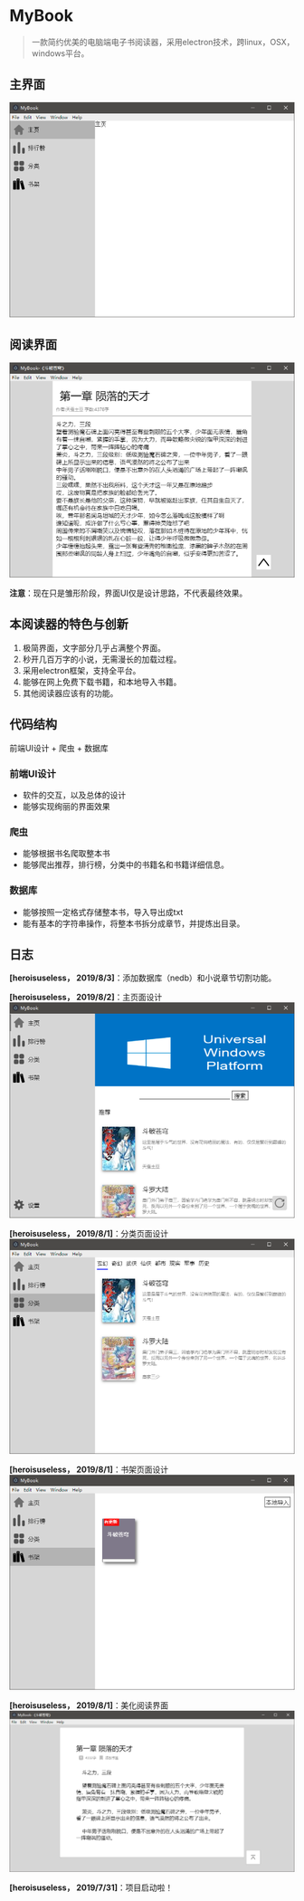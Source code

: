 # MyBook

> 一款简约优美的电脑端电子书阅读器，采用electron技术，跨linux，OSX，windows平台。
    
## 主界面
![1.png](./readme_res/1.png)
## 阅读界面
![2.png](./readme_res/2.png)

**注意**：现在只是雏形阶段，界面UI仅是设计思路，不代表最终效果。

## 本阅读器的特色与创新

1. 极简界面，文字部分几乎占满整个界面。
2. 秒开几百万字的小说，无需漫长的加载过程。
2. 采用electron框架，支持全平台。
3. 能够在网上免费下载书籍，和本地导入书籍。
4. 其他阅读器应该有的功能。

## 代码结构

前端UI设计 + 爬虫 + 数据库

### 前端UI设计

* 软件的交互，以及总体的设计
* 能够实现绚丽的界面效果

### 爬虫

* 能够根据书名爬取整本书
* 能够爬出推荐，排行榜，分类中的书籍名和书籍详细信息。

### 数据库

* 能够按照一定格式存储整本书，导入导出成txt
* 能有基本的字符串操作，将整本书拆分成章节，并提炼出目录。

## 日志
**[heroisuseless， 2019/8/3]**：添加数据库（nedb）和小说章节切割功能。

**[heroisuseless， 2019/8/2]**：主页面设计![6.png](./readme_res/6.png)

**[heroisuseless， 2019/8/1]**：分类页面设计![5.png](./readme_res/5.png)

**[heroisuseless， 2019/8/1]**：书架页面设计![4.png](./readme_res/4.png)

**[heroisuseless， 2019/8/1]**：美化阅读界面![3.png](./readme_res/3.png)

**[heroisuseless， 2019/7/31]**：项目启动啦！
